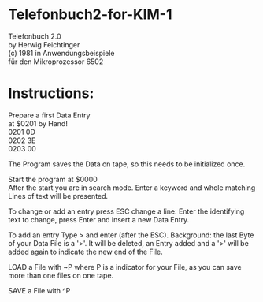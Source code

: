 # Telefonbuch2-for-KIM-1
Telefonbuch 2.0<br>
by Herwig Feichtinger <br>
(c) 1981 in Anwendungsbeispiele<br>
    für den Mikroprozessor 6502

# Instructions:

Prepare a first Data Entry <br>
at $0201 by Hand! <br>
0201 0D<br>
0202 3E<br>
0203 00<br>

The Program saves the Data on tape,
so this needs to be initialized once.

Start the program at $0000<br>
After the start you are in search mode.
Enter a keyword and whole matching 
Lines of text will be presented. 

To change or add an entry press ESC
change a line: Enter the identifying 
text to change, press Enter and 
insert a new Data Entry. 

To add an entry Type >  and enter 
(after the ESC). Background: the last
Byte of your Data File is a '>'. 
It will be deleted, an Entry added 
and a '>' will be added again to 
indicate the new end of the File.

LOAD a File with ~P where P is a 
indicator for your File, as you can 
save more than one files on one tape.

SAVE a File with ^P 

